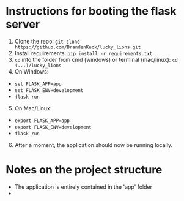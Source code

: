 # Instructions for booting the flask server  
1. Clone the repo: ``git clone https://github.com/BrandenKeck/lucky_lions.git``  
2. Install requirements: ``pip install -r requirements.txt``
3. ``cd`` into the folder from cmd (windows) or terminal (mac/linux): ``cd (...)/lucky_lions``  
4. On Windows:  
 - ``set FLASK_APP=app``  
 - ``set FLASK_ENV=development``  
 - ``flask run``  
5. On Mac/Linux:  
 - ``export FLASK_APP=app``  
 - ``export FLASK_ENV=development``  
 - ``flask run``  
6. After a moment, the application should now be running locally.  

# Notes on the project structure  
 - The application is entirely contained in the 'app' folder  
 - 
